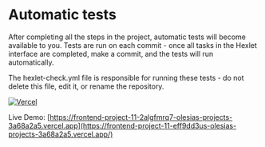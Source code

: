 # Automatic tests

After completing all the steps in the project, automatic tests will become available to you. Tests are run on each commit - once all tasks in the Hexlet interface are completed, make a commit, and the tests will run automatically.

The hexlet-check.yml file is responsible for running these tests - do not delete this file, edit it, or rename the repository.

[![Vercel](https://vercel.com/button)](https://frontend-project-11-eff9dd3us-olesias-projects-3a68a2a5.vercel.app/)

Live Demo: [https://frontend-project-11-2algfmrq7-olesias-projects-3a68a2a5.vercel.app](https://frontend-project-11-eff9dd3us-olesias-projects-3a68a2a5.vercel.app/)
